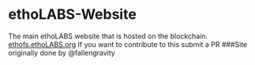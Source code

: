 # ethoLABS-Website
The main ethoLABS website that is hosted on the blockchain. [ethofs.ethoLABS.org](http://ethofs.etholabs.org/)
If you want to contribute to this submit a PR
###Site originally done by @fallengravity
